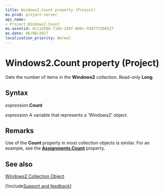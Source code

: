 ```yaml
---
title: Windows2.Count property (Project)
ms.prod: project-server
api_name:
- Project.Windows2.Count
ms.assetid: dc11d58b-71bb-24bf-888c-93877f2b6527
ms.date: 06/08/2017
localization_priority: Normal
---
```



# Windows2.Count property (Project)

Gets the number of items in the  **Windows2** collection. Read-only **Long**.


## Syntax

_expression_.**Count**

_expression_ A variable that represents a 'Windows2' object.


## Remarks

Use of the  **Count** property in most collection objects is similar. For an example, see the **[Assignments.Count](Project.Assignments.Count.md)** property.


## See also


[Windows2 Collection Object](Project.windows2(object).md)

[!include[Support and feedback](~/includes/feedback-boilerplate.md)]